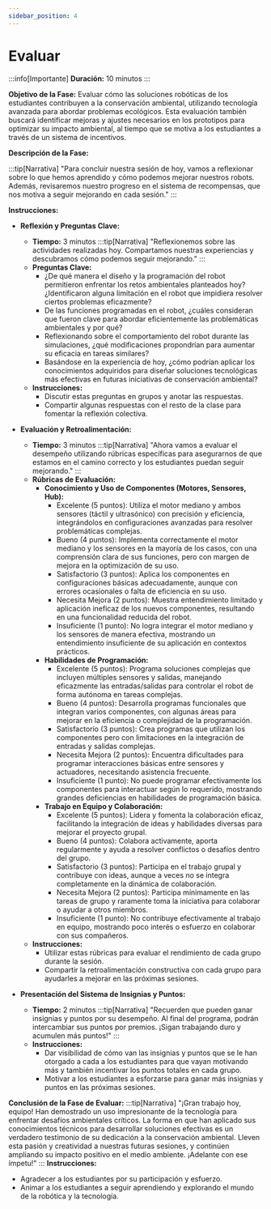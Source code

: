 ```yaml
---
sidebar_position: 4
---
```

# Evaluar


:::info[Importante]
**Duración:** 10 minutos
:::

**Objetivo de la Fase:**
Evaluar cómo las soluciones robóticas de los estudiantes contribuyen a la conservación ambiental, utilizando tecnología avanzada para abordar problemas ecológicos. Esta evaluación también buscará identificar mejoras y ajustes necesarios en los prototipos para optimizar su impacto ambiental, al tiempo que se motiva a los estudiantes a través de un sistema de incentivos.

**Descripción de la Fase:**

:::tip[Narrativa]
"Para concluir nuestra sesión de hoy, vamos a reflexionar sobre lo que hemos aprendido y cómo podemos mejorar nuestros robots. Además, revisaremos nuestro progreso en el sistema de recompensas, que nos motiva a seguir mejorando en cada sesión."
:::

**Instrucciones:**

- **Reflexión y Preguntas Clave:**
  - **Tiempo:** 3 minutos
:::tip[Narrativa]
    "Reflexionemos sobre las actividades realizadas hoy. Compartamos nuestras experiencias y descubramos cómo podemos seguir mejorando."
:::
  - **Preguntas Clave:**
    - ¿De qué manera el diseño y la programación del robot permitieron enfrentar los retos ambientales planteados hoy? ¿Identificaron alguna limitación en el robot que impidiera resolver ciertos problemas eficazmente?
    - De las funciones programadas en el robot, ¿cuáles consideran que fueron clave para abordar eficientemente las problemáticas ambientales y por qué?
    - Reflexionando sobre el comportamiento del robot durante las simulaciones, ¿qué modificaciones propondrían para aumentar su eficacia en tareas similares?
    - Basándose en la experiencia de hoy, ¿cómo podrían aplicar los conocimientos adquiridos para diseñar soluciones tecnológicas más efectivas en futuras iniciativas de conservación ambiental?
  - **Instrucciones:**
    - Discutir estas preguntas en grupos y anotar las respuestas.
    - Compartir algunas respuestas con el resto de la clase para fomentar la reflexión colectiva.

- **Evaluación y Retroalimentación:**
  - **Tiempo:** 3 minutos
:::tip[Narrativa]
    "Ahora vamos a evaluar el desempeño utilizando rúbricas específicas para asegurarnos de que estamos en el camino correcto y los estudiantes puedan seguir mejorando."
:::    
  - **Rúbricas de Evaluación:**
    - **Conocimiento y Uso de Componentes (Motores, Sensores, Hub):**
      - Excelente (5 puntos): Utiliza el motor mediano y ambos sensores (táctil y ultrasónico) con precisión y eficiencia, integrándolos en configuraciones avanzadas para resolver problemáticas complejas.
      - Bueno (4 puntos): Implementa correctamente el motor mediano y los sensores en la mayoría de los casos, con una comprensión clara de sus funciones, pero con margen de mejora en la optimización de su uso.
      - Satisfactorio (3 puntos): Aplica los componentes en configuraciones básicas adecuadamente, aunque con errores ocasionales o falta de eficiencia en su uso.
      - Necesita Mejora (2 puntos): Muestra entendimiento limitado y aplicación ineficaz de los nuevos componentes, resultando en una funcionalidad reducida del robot.
      - Insuficiente (1 punto): No logra integrar el motor mediano y los sensores de manera efectiva, mostrando un entendimiento insuficiente de su aplicación en contextos prácticos.
    - **Habilidades de Programación:**
      - Excelente (5 puntos): Programa soluciones complejas que incluyen múltiples sensores y salidas, manejando eficazmente las entradas/salidas para controlar el robot de forma autónoma en tareas complejas.
      - Bueno (4 puntos): Desarrolla programas funcionales que integran varios componentes, con algunas áreas para mejorar en la eficiencia o complejidad de la programación.
      - Satisfactorio (3 puntos): Crea programas que utilizan los componentes pero con limitaciones en la integración de entradas y salidas complejas.
      - Necesita Mejora (2 puntos): Encuentra dificultades para programar interacciones básicas entre sensores y actuadores, necesitando asistencia frecuente.
      - Insuficiente (1 punto): No puede programar efectivamente los componentes para interactuar según lo requerido, mostrando grandes deficiencias en habilidades de programación básica.
    - **Trabajo en Equipo y Colaboración:**
      - Excelente (5 puntos): Lidera y fomenta la colaboración eficaz, facilitando la integración de ideas y habilidades diversas para mejorar el proyecto grupal.
      - Bueno (4 puntos): Colabora activamente, aporta regularmente y ayuda a resolver conflictos o desafíos dentro del grupo.
      - Satisfactorio (3 puntos): Participa en el trabajo grupal y contribuye con ideas, aunque a veces no se integra completamente en la dinámica de colaboración.
      - Necesita Mejora (2 puntos): Participa mínimamente en las tareas de grupo y raramente toma la iniciativa para colaborar o ayudar a otros miembros.
      - Insuficiente (1 punto): No contribuye efectivamente al trabajo en equipo, mostrando poco interés o esfuerzo en colaborar con sus compañeros.
  - **Instrucciones:**
    - Utilizar estas rúbricas para evaluar el rendimiento de cada grupo durante la sesión.
    - Compartir la retroalimentación constructiva con cada grupo para ayudarles a mejorar en las próximas sesiones.

- **Presentación del Sistema de Insignias y Puntos:**
  - **Tiempo:** 2 minutos
:::tip[Narrativa]
    "Recuerden que pueden ganar insignias y puntos por su desempeño. Al final del programa, podrán intercambiar sus puntos por premios. ¡Sigan trabajando duro y acumulen más puntos!"
:::
  - **Instrucciones:**
    - Dar visibilidad de cómo van las insignias y puntos que se le han otorgado a cada a los estudiantes para que vayan motivando más y también incentivar los puntos totales en cada grupo.
    - Motivar a los estudiantes a esforzarse para ganar más insignias y puntos en las próximas sesiones.

**Conclusión de la Fase de Evaluar:**
:::tip[Narrativa]
"¡Gran trabajo hoy, equipo! Han demostrado un uso impresionante de la tecnología para enfrentar desafíos ambientales críticos. La forma en que han aplicado sus conocimientos técnicos para desarrollar soluciones efectivas es un verdadero testimonio de su dedicación a la conservación ambiental. Lleven esta pasión y creatividad a nuestras futuras sesiones, y continúen ampliando su impacto positivo en el medio ambiente. ¡Adelante con ese ímpetu!"
:::
**Instrucciones:**
- Agradecer a los estudiantes por su participación y esfuerzo.
- Animar a los estudiantes a seguir aprendiendo y explorando el mundo de la robótica y la tecnología.
